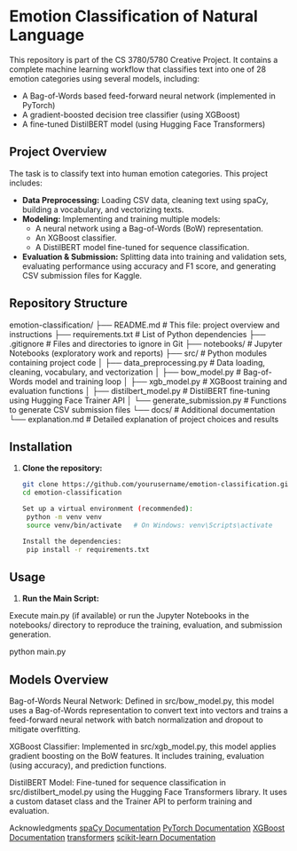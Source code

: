 # Emotion Classification of Natural Language

This repository is part of the CS 3780/5780 Creative Project. It contains a complete machine learning workflow that classifies text into one of 28 emotion categories using several models, including:

- A Bag-of-Words based feed-forward neural network (implemented in PyTorch)
- A gradient-boosted decision tree classifier (using XGBoost)
- A fine-tuned DistilBERT model (using Hugging Face Transformers)

## Project Overview

The task is to classify text into human emotion categories. This project includes:
- **Data Preprocessing:** Loading CSV data, cleaning text using spaCy, building a vocabulary, and vectorizing texts.
- **Modeling:** Implementing and training multiple models:
  - A neural network using a Bag-of-Words (BoW) representation.
  - An XGBoost classifier.
  - A DistilBERT model fine-tuned for sequence classification.
- **Evaluation & Submission:** Splitting data into training and validation sets, evaluating performance using accuracy and F1 score, and generating CSV submission files for Kaggle.

## Repository Structure
emotion-classification/ ├── README.md # This file: project overview and instructions ├── requirements.txt # List of Python dependencies ├── .gitignore # Files and directories to ignore in Git ├── notebooks/ # Jupyter Notebooks (exploratory work and reports) ├── src/ # Python modules containing project code │ ├── data_preprocessing.py # Data loading, cleaning, vocabulary, and vectorization │ ├── bow_model.py # Bag-of-Words model and training loop │ ├── xgb_model.py # XGBoost training and evaluation functions │ ├── distilbert_model.py # DistilBERT fine-tuning using Hugging Face Trainer API │ └── generate_submission.py # Functions to generate CSV submission files └── docs/ # Additional documentation └── explanation.md # Detailed explanation of project choices and results


## Installation

1. **Clone the repository:**

   ```bash
   git clone https://github.com/yourusername/emotion-classification.git
   cd emotion-classification

   Set up a virtual environment (recommended):
    python -m venv venv
    source venv/bin/activate   # On Windows: venv\Scripts\activate

   Install the dependencies:
    pip install -r requirements.txt

## Usage

1. **Run the Main Script:**

Execute main.py (if available) or run the Jupyter Notebooks in the notebooks/ directory to reproduce the training, evaluation, and submission generation.

python main.py

## Models Overview
  Bag-of-Words Neural Network:
  Defined in src/bow_model.py, this model uses a Bag-of-Words representation to convert text into vectors and trains a feed-forward neural network with batch normalization and dropout to mitigate overfitting.

  XGBoost Classifier:
  Implemented in src/xgb_model.py, this model applies gradient boosting on the BoW features. It includes training, evaluation (using accuracy), and prediction functions.

  DistilBERT Model:
  Fine-tuned for sequence classification in src/distilbert_model.py using the Hugging Face Transformers library. It uses a custom dataset class and the Trainer API to perform training and evaluation.

Acknowledgments
  [spaCy Documentation](https://spacy.io/usage)
  [PyTorch Documentation](https://pytorch.org/)
  [XGBoost Documentation](https://xgboost.readthedocs.io/)
  [transformers](https://huggingface.co/docs/transformers/index)
  [scikit-learn Documentation](https://scikit-learn.org/stable/)